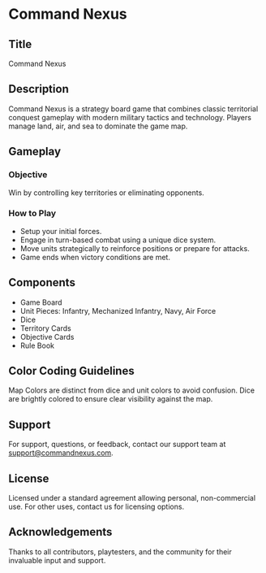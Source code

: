 # Command Nexus

## Title
Command Nexus

## Description
Command Nexus is a strategy board game that combines classic territorial conquest gameplay with modern military tactics and technology. Players manage land, air, and sea to dominate the game map.


## Gameplay
### Objective
Win by controlling key territories or eliminating opponents.

### How to Play
- Setup your initial forces.
- Engage in turn-based combat using a unique dice system.
- Move units strategically to reinforce positions or prepare for attacks.
- Game ends when victory conditions are met.

## Components
- Game Board
- Unit Pieces: Infantry, Mechanized Infantry, Navy, Air Force
- Dice
- Territory Cards
- Objective Cards
- Rule Book

## Color Coding Guidelines
Map Colors are distinct from dice and unit colors to avoid confusion. Dice are brightly colored to ensure clear visibility against the map.

## Support
For support, questions, or feedback, contact our support team at support@commandnexus.com.

## License
Licensed under a standard agreement allowing personal, non-commercial use. For other uses, contact us for licensing options.

## Acknowledgements
Thanks to all contributors, playtesters, and the community for their invaluable input and support.
